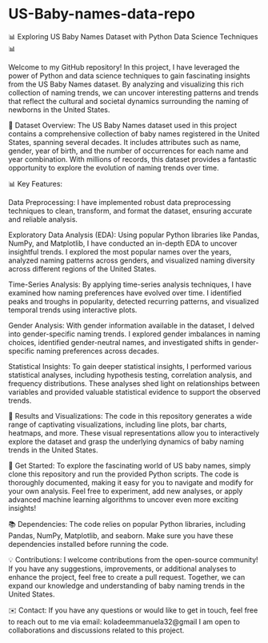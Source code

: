 # US-Baby-names-data-repo
📊 Exploring US Baby Names Dataset with Python Data Science Techniques 📊

Welcome to my GitHub repository! In this project, I have leveraged the power of Python and data science techniques to gain fascinating insights from the US Baby Names dataset. By analyzing and visualizing this rich collection of naming trends, we can uncover interesting patterns and trends that reflect the cultural and societal dynamics surrounding the naming of newborns in the United States.

🔎 Dataset Overview:
The US Baby Names dataset used in this project contains a comprehensive collection of baby names registered in the United States, spanning several decades. It includes attributes such as name, gender, year of birth, and the number of occurrences for each name and year combination. With millions of records, this dataset provides a fantastic opportunity to explore the evolution of naming trends over time.

📊 Key Features:

Data Preprocessing: I have implemented robust data preprocessing techniques to clean, transform, and format the dataset, ensuring accurate and reliable analysis.

Exploratory Data Analysis (EDA): Using popular Python libraries like Pandas, NumPy, and Matplotlib, I have conducted an in-depth EDA to uncover insightful trends. I explored the most popular names over the years, analyzed naming patterns across genders, and visualized naming diversity across different regions of the United States.

Time-Series Analysis: By applying time-series analysis techniques, I have examined how naming preferences have evolved over time. I identified peaks and troughs in popularity, detected recurring patterns, and visualized temporal trends using interactive plots.

Gender Analysis: With gender information available in the dataset, I delved into gender-specific naming trends. I explored gender imbalances in naming choices, identified gender-neutral names, and investigated shifts in gender-specific naming preferences across decades.

Statistical Insights: To gain deeper statistical insights, I performed various statistical analyses, including hypothesis testing, correlation analysis, and frequency distributions. These analyses shed light on relationships between variables and provided valuable statistical evidence to support the observed trends.

🌟 Results and Visualizations:
The code in this repository generates a wide range of captivating visualizations, including line plots, bar charts, heatmaps, and more. These visual representations allow you to interactively explore the dataset and grasp the underlying dynamics of baby naming trends in the United States.

🚀 Get Started:
To explore the fascinating world of US baby names, simply clone this repository and run the provided Python scripts. The code is thoroughly documented, making it easy for you to navigate and modify for your own analysis. Feel free to experiment, add new analyses, or apply advanced machine learning algorithms to uncover even more exciting insights!

📚 Dependencies:
The code relies on popular Python libraries, including Pandas, NumPy, Matplotlib, and seaborn. Make sure you have these dependencies installed before running the code.

💡 Contributions:
I welcome contributions from the open-source community! If you have any suggestions, improvements, or additional analyses to enhance the project, feel free to create a pull request. Together, we can expand our knowledge and understanding of baby naming trends in the United States.

✉️ Contact:
If you have any questions or would like to get in touch, feel free to reach out to me via email: koladeemmanuela32@gmail I am open to collaborations and discussions related to this project.

